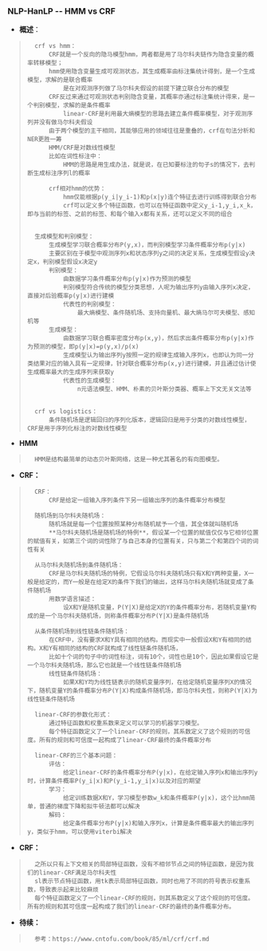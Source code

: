 ### NLP-HanLP -- HMM vs CRF
- **概述**：
>       crf vs hmm：
>           CRF就是一个反向的隐马模型hmm，两者都是用了马尔科夫链作为隐含变量的概率转移模型；
>           hmm使用隐含变量生成可观测状态，其生成概率由标注集统计得到，是一个生成模型，求解的是联合概率
>               是在对观测序列做了马尔科夫假设的前提下建立联合分布的模型
>           CRF反过来通过可观测状态判别隐含变量，其概率亦通过标注集统计得来，是一个判别模型，求解的是条件概率
>               linear-CRF是利用最大熵模型的思路去建立条件概率模型，对于观测序列并没有做马尔科夫假设
>           由于两个模型的主干相同，其能够应用的领域往往是重叠的，crf在句法分析和NER更胜一筹
>           HMM/CRF是对数线性模型
>           比如在词性标注中：
>               HMM的思路是用生成办法，就是说，在已知要标注的句子s的情况下，去判断生成标注序列l的概率
>
>           crf相对hmm的优势：
>               hmm仅能根据p(y_i|y_i-1)和p(x|y)连个特征去进行训练得到联合分布
>               crf可以定义多个特征函数，也可以在特征函数中定义y_i-1,y_i,x_k，即与当前的标签、之前的标签、和每个输入x都有关系，还可以定义不同的组合
>
>
>       生成模型和判别模型：
>           生成模型学习联合概率分布P(y,x)，而判别模型学习条件概率分布p(y|x)
>           主要区别在于模型中观测序列x和状态序列y之间的决定关系，生成模型假设y决定x，判别模型假设x决定y
>           判别模型：
>               由数据学习条件概率分布p(y|x)作为预测的模型
>               判别模型符合传统的模型分类思想，人呢为输出序列y由输入序列x决定，直接对后验概率p(y|x)进行建模
>               代表性的判别模型：
>                   最大熵模型、条件随机场、支持向量机、最大熵马尔可夫模型、感知机等
>           生成模型：
>               由数据学习联合概率密度分布p(x,y)，然后求出条件概率分布p(y|x)作为预测的模型，即p(y|x)=p(y,x)/p(x)
>               生成模型认为输出序列y按照一定的规律生成输入序列x，也即认为同一分类结果对应的输入具有一定规律，针对联合概率分布p(x,y)进行建模，并且通过估计使生成概率最大的生成序列来获取y
>               代表性的生成模型：
>                   n元语法模型、HMM、朴素的贝叶斯分类器、概率上下文无关文法等
>
>
>       crf vs logistics：
>           条件随机场是逻辑回归的序列化版本，逻辑回归是用于分类的对数线性模型，CRF是用于序列化标注的对数线性模型
>

- **HMM**
>       HMM是结构最简单的动态贝叶斯网络，这是一种尤其著名的有向图模型。
>
>
>
>
>
>
>
>
>
>
>

- **CRF：**
>       CRF：
>           CRF是给定一组输入序列条件下另一组输出序列的条件概率分布模型
>
>       随机场到马尔科夫随机场：
>           随机场就是每一个位置按照某种分布随机赋予一个值，其全体就叫随机场
>           **马尔科夫随机场是随机场的特例**，假设某一个位置的赋值仅仅与它相邻位置的赋值有关，如第三个词的词性除了与自己本身的位置有关，只与第二个和第四个词的词性有关
>
>       从马尔科夫随机场到条件随机场：
>           CRF是马尔科夫随机场的特例，它假设马尔科夫随机场只有X和Y两种变量，X一般是给定的，而Y一般是在给定X的条件下我们的输出，这样马尔科夫随机场就变成了条件随机场
>           用数学语言描述：
>               设X和Y是随机变量，P(Y|X)是给定X的Y的条件概率分布，若随机变量Y构成的是一个马尔科夫随机场，则称条件概率分布P(Y|X)是条件随机场
>
>       从条件随机场到线性链条件随机场：
>           在CRF中，没有要求X和Y具有相同的结构。而现实中一般假设X和Y有相同的结构。X和Y有相同的结构的CRF就构成了线性链条件随机场，
>           比如十个词的句子中的词性标注，词有10个，词性也是10个，因此如果假设它是一个马尔科夫随机场，那么它也就是一个线性链条件随机场
>           线性链条件随机场：
>               如果X和Y均为线性链表示的随机变量序列，在给定随机变量序列X的情况下，随机变量Y的条件概率分布P(Y|X)构成条件随机场，即马尔科夫性，则称P(Y|X)为线性链条件随机场
>
>       linear-CRF的参数化形式：
>           通过特征函数和权重系数来定义可以学习的机器学习模型。
>           每个特征函数定义了一个linear-CRF的规则，其系数定义了这个规则的可信度。所有的规则和可信度一起构成了linear-CRF最终的条件概率分布
>
>       linear-CRF的三个基本问题：
>           评估：
>               给定linear-CRF的条件概率分布P(y|x)，在给定输入序列x和输出序列y时，计算条件概率P(y_i|x)和P(y_i-1,y_i|x)以及对应的期望
>           学习：
>               给定训练数据X和Y，学习模型参数w_k和条件概率P(y|x)，这个比hmm简单，普通的梯度下降和拟牛顿法都可以解决
>           解码：
>               给定条件概率分布P(y|x)和输入序列x，计算是条件概率最大的输出序列y，类似于hmm，可以使用viterbi解决
>

- **CRF：**
>       之所以只有上下文相关的局部特征函数，没有不相邻节点之间的特征函数，是因为我们的linear-CRF满足马尔科夫性
>       sl表示节点特征函数，用tk表示局部特征函数，同时也用了不同的符号表示权重系数，导致表示起来比较麻烦
>       每个特征函数定义了一个linear-CRF的规则，则其系数定义了这个规则的可信度。所有的规则和其可信度一起构成了我们的linear-CRF的最终的条件概率分布。
>
>
>
>
>
>
>
>
>
>
>
>
>
>
>
>

- **待续：**
>       参考：https://www.cntofu.com/book/85/ml/crf/crf.md
>
>
>
>
>
>
>
>
>
>
>
>
>
>
>
>
>
>
>
>
>
>
>
